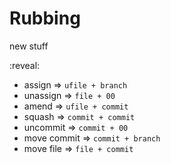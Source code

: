 # Rubbing

new stuff 

:reveal:
- assign => `ufile + branch`
- unassign => `file + 00`
- amend => `ufile + commit`
- squash => `commit + commit`
- uncommit => `commit + 00`
- move commit => `commit + branch`
- move file => `file + commit`
